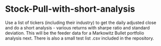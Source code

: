 # Stock-Pull-with-short-analysis
Use a list of tickers (including their industry) to get the daily adjusted close and do a short analysis - various returns with sharpe ratio and standard deviation.  This will be the feeder data for a Markowitz Bullet portfolio analysis next.  There is also a small test list .csv included in the repository.
